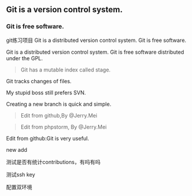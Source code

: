 ## Git is a version control system.
### Git is free software.
git练习项目
Git is a distributed version control system.
Git is free software.

Git is a distributed version control system.
Git is free software distributed under the GPL.

> Git has a mutable index called stage.

Git tracks changes of files.

My stupid boss still prefers SVN.

Creating a new branch is quick and simple.

>Edit from github,By @Jerry.Mei

>Edit from phpstorm, By @Jerry.Mei

Edit from github:Git is very useful.

new add

测试是否有统计contributions，有吗有吗

测试ssh key

配置双环境
